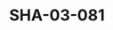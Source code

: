 ---
pid: SHA-03-081
title: SHA-03-081
language: ar
original_label: 
rights: شرحبيل احمد
location_of_original: شرحبيل احمد
photographer_or_studio: 
scanned_from: photograph 8.8 by 13.9
_date: 1957-1959
location: امدرمان
description: شرحبيل احمد
additional_notes: '"الايام الاولى قبل الدخول في موسيقى (جاز)"'
permission_display: 'yes'
on_server: 'no'
on_website: 'no'
permalink: /photopages/ar/SHA-03-081
layout: photo-page
---